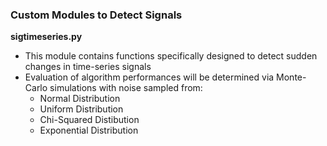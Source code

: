 ### Custom Modules to Detect Signals
**sigtimeseries.py**
  - This module contains functions specifically designed to detect sudden changes in time-series signals
  - Evaluation of algorithm performances will be determined via Monte-Carlo simulations with noise sampled from:
    + Normal Distribution
    + Uniform Distribution
    + Chi-Squared Distibution
    + Exponential Distribution
    
